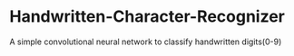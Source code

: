 # Handwritten-Character-Recognizer
A simple convolutional neural network to classify handwritten digits(0-9)
